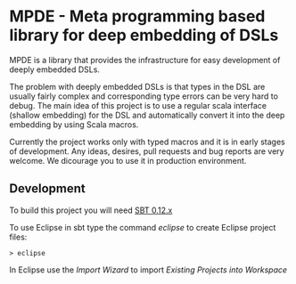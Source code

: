 # MPDE - Meta programming based library for deep embedding of DSLs

MPDE is a library that provides the infrastructure for easy development of deeply embedded DSLs.

The problem with deeply embedded DSLs is that types in the DSL are usually fairly complex and corresponding type errors can be very hard to debug. The main idea of this project is to use a regular scala interface (shallow embedding) for the DSL and automatically convert it into the deep embedding by using Scala macros. 

Currently the project works only with typed macros and it is in early stages of development. Any ideas, desires, pull requests and bug reports are very welcome. We dicourage you to use it in production environment.

## Development

To build this project you will need [SBT 0.12.x](http://www.scala-sbt.org/0.12.2/docs/home.html)

To use Eclipse in sbt type the command *eclipse* to create Eclipse project files:

    > eclipse
    
In Eclipse use the *Import Wizard* to import *Existing Projects into Workspace*
